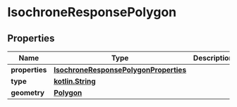 # IsochroneResponsePolygon

## Properties
Name | Type | Description | Notes
------------ | ------------- | ------------- | -------------
**properties** | [**IsochroneResponsePolygonProperties**](IsochroneResponsePolygonProperties.md) |  |  [optional]
**type** | [**kotlin.String**](.md) |  |  [optional]
**geometry** | [**Polygon**](Polygon.md) |  |  [optional]

